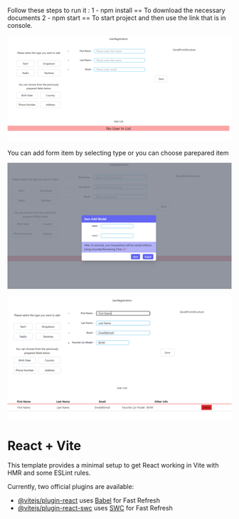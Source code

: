 Follow these steps to run it :
1 - npm install == To download the necessary documents
2 - npm start == To start project and then use the link that is in console.

![alt text](public/image.png)

You can add form item by selecting type or you can choose parepared item

![alt text](public/image2.png)

![alt text](public/image3.png)

# React + Vite

This template provides a minimal setup to get React working in Vite with HMR and some ESLint rules.

Currently, two official plugins are available:

- [@vitejs/plugin-react](https://github.com/vitejs/vite-plugin-react/blob/main/packages/plugin-react/README.md) uses [Babel](https://babeljs.io/) for Fast Refresh
- [@vitejs/plugin-react-swc](https://github.com/vitejs/vite-plugin-react-swc) uses [SWC](https://swc.rs/) for Fast Refresh
